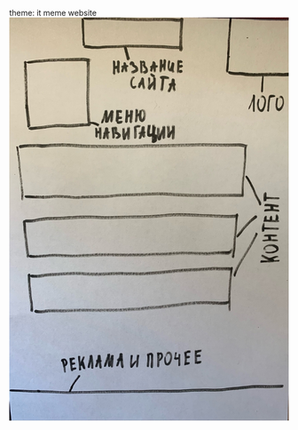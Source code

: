 theme: it meme website
![Structure of website](https://github.com/Afaiwjs6272/IS-2024-WEB-5-SEM/blob/lab-1/B4uRQlUMDw8.jpg)
